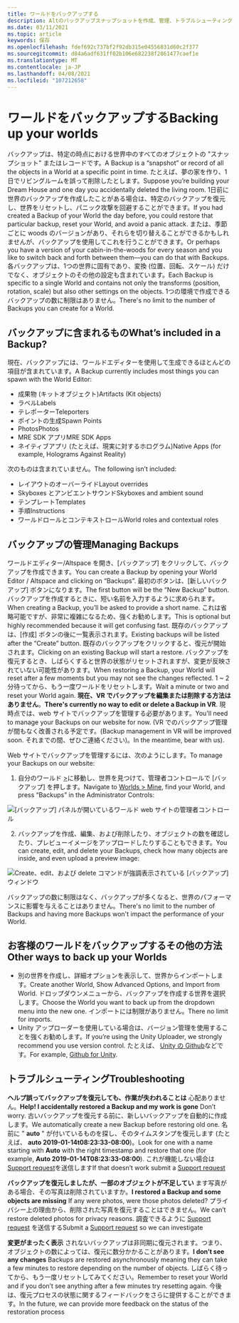 ```yaml
---
title: ワールドをバックアップする
description: Altのバックアップスナップショットを作成、管理、トラブルシューティングする方法について説明します。
ms.date: 03/11/2021
ms.topic: article
keywords: 保存
ms.openlocfilehash: fdef692c737bf2f92db315e04556831d60c2f377
ms.sourcegitcommit: d84a6adf631ff02b106e682238f2861477caef1e
ms.translationtype: MT
ms.contentlocale: ja-JP
ms.lasthandoff: 04/08/2021
ms.locfileid: "107212658"
---
```

# <a name="backing-up-your-worlds"></a><span data-ttu-id="28b8d-104">ワールドをバックアップする</span><span class="sxs-lookup"><span data-stu-id="28b8d-104">Backing up your worlds</span></span>

<span data-ttu-id="28b8d-105">バックアップは、特定の時点における世界中のすべてのオブジェクトの "スナップショット" またはレコードです。</span><span class="sxs-lookup"><span data-stu-id="28b8d-105">A Backup is a “snapshot” or record of all the objects in a World at a specific point in time.</span></span> <span data-ttu-id="28b8d-106">たとえば、夢の家を作り、1日でリビングルームを誤って削除したとします。</span><span class="sxs-lookup"><span data-stu-id="28b8d-106">Suppose you’re building your Dream House and one day you accidentally deleted the living room.</span></span> <span data-ttu-id="28b8d-107">1日前に世界のバックアップを作成したことがある場合は、特定のバックアップを復元し、世界をリセットし、パニック攻撃を回避することができます。</span><span class="sxs-lookup"><span data-stu-id="28b8d-107">If you had created a Backup of your World the day before, you could restore that particular backup, reset your World, and avoid a panic attack.</span></span> <span data-ttu-id="28b8d-108">または、季節ごとに woods のバージョンがあり、それらを切り替えることができるかもしれませんが、バックアップを使用してこれを行うことができます。</span><span class="sxs-lookup"><span data-stu-id="28b8d-108">Or perhaps you have a version of your cabin-in-the-woods for every season and you like to switch back and forth between them—you can do that with Backups.</span></span> <span data-ttu-id="28b8d-109">各バックアップは、1つの世界に固有であり、変換 (位置、回転、スケール) だけでなく、オブジェクトのその他の設定も含まれています。</span><span class="sxs-lookup"><span data-stu-id="28b8d-109">Each Backup is specific to a single World and contains not only the transforms (position, rotation, scale) but also other settings on the objects.</span></span> <span data-ttu-id="28b8d-110">1つの環境で作成できるバックアップの数に制限はありません。</span><span class="sxs-lookup"><span data-stu-id="28b8d-110">There's no limit to the number of Backups you can create for a World.</span></span>  

## <a name="whats-included-in-a-backup"></a><span data-ttu-id="28b8d-111">バックアップに含まれるもの</span><span class="sxs-lookup"><span data-stu-id="28b8d-111">What’s included in a Backup?</span></span>

<span data-ttu-id="28b8d-112">現在、バックアップには、ワールドエディターを使用して生成できるほとんどの項目が含まれています。</span><span class="sxs-lookup"><span data-stu-id="28b8d-112">A Backup currently includes most things you can spawn with the World Editor:</span></span>
* <span data-ttu-id="28b8d-113">成果物 (キットオブジェクト)</span><span class="sxs-lookup"><span data-stu-id="28b8d-113">Artifacts (Kit objects)</span></span>
* <span data-ttu-id="28b8d-114">ラベル</span><span class="sxs-lookup"><span data-stu-id="28b8d-114">Labels</span></span>
* <span data-ttu-id="28b8d-115">テレポーター</span><span class="sxs-lookup"><span data-stu-id="28b8d-115">Teleporters</span></span>
* <span data-ttu-id="28b8d-116">ポイントの生成</span><span class="sxs-lookup"><span data-stu-id="28b8d-116">Spawn Points</span></span>
* <span data-ttu-id="28b8d-117">Photos</span><span class="sxs-lookup"><span data-stu-id="28b8d-117">Photos</span></span>
* <span data-ttu-id="28b8d-118">MRE SDK アプリ</span><span class="sxs-lookup"><span data-stu-id="28b8d-118">MRE SDK Apps</span></span>
* <span data-ttu-id="28b8d-119">ネイティブアプリ (たとえば、現実に対するホログラム)</span><span class="sxs-lookup"><span data-stu-id="28b8d-119">Native Apps (for example, Holograms Against Reality)</span></span>

<span data-ttu-id="28b8d-120">次のものは含まれていません。</span><span class="sxs-lookup"><span data-stu-id="28b8d-120">The following isn’t included:</span></span>

* <span data-ttu-id="28b8d-121">レイアウトのオーバーライド</span><span class="sxs-lookup"><span data-stu-id="28b8d-121">Layout overrides</span></span>
* <span data-ttu-id="28b8d-122">Skyboxes とアンビエントサウンド</span><span class="sxs-lookup"><span data-stu-id="28b8d-122">Skyboxes and ambient sound</span></span>
* <span data-ttu-id="28b8d-123">テンプレート</span><span class="sxs-lookup"><span data-stu-id="28b8d-123">Templates</span></span>
* <span data-ttu-id="28b8d-124">手順</span><span class="sxs-lookup"><span data-stu-id="28b8d-124">Instructions</span></span>
* <span data-ttu-id="28b8d-125">ワールドロールとコンテキストロール</span><span class="sxs-lookup"><span data-stu-id="28b8d-125">World roles and contextual roles</span></span>

## <a name="managing-backups"></a><span data-ttu-id="28b8d-126">バックアップの管理</span><span class="sxs-lookup"><span data-stu-id="28b8d-126">Managing Backups</span></span>

<span data-ttu-id="28b8d-127">ワールドエディター/Altspace を開き、[バックアップ] をクリックして、バックアップを作成できます。</span><span class="sxs-lookup"><span data-stu-id="28b8d-127">You can create a Backup by opening your World Editor / Altspace and clicking on “Backups”.</span></span> <span data-ttu-id="28b8d-128">最初のボタンは、[新しいバックアップ] ボタンになります。</span><span class="sxs-lookup"><span data-stu-id="28b8d-128">The first button will be the “New Backup” button.</span></span> <span data-ttu-id="28b8d-129">バックアップを作成するときに、短い名前を入力するように求められます。</span><span class="sxs-lookup"><span data-stu-id="28b8d-129">When creating a Backup, you’ll be asked to provide a short name.</span></span> <span data-ttu-id="28b8d-130">これは省略可能ですが、非常に複雑になるため、強くお勧めします。</span><span class="sxs-lookup"><span data-stu-id="28b8d-130">This is optional but highly recommended because it will get confusing fast.</span></span> <span data-ttu-id="28b8d-131">既存のバックアップは、[作成] ボタンの後に一覧表示されます。</span><span class="sxs-lookup"><span data-stu-id="28b8d-131">Existing backups will be listed after the “Create” button.</span></span> <span data-ttu-id="28b8d-132">既存のバックアップをクリックすると、復元が開始されます。</span><span class="sxs-lookup"><span data-stu-id="28b8d-132">Clicking on an existing Backup will start a restore.</span></span> <span data-ttu-id="28b8d-133">バックアップを復元するとき、しばらくすると世界の状態がリセットされますが、変更が反映されていない可能性があります。</span><span class="sxs-lookup"><span data-stu-id="28b8d-133">When restoring a Backup, your World will reset after a few moments but you may not see the changes reflected.</span></span> <span data-ttu-id="28b8d-134">1 ~ 2 分待ってから、もう一度ワールドをリセットします。</span><span class="sxs-lookup"><span data-stu-id="28b8d-134">Wait a minute or two and reset your World again.</span></span> <span data-ttu-id="28b8d-135">**現在、VR でバックアップを編集または削除する方法はありません**。</span><span class="sxs-lookup"><span data-stu-id="28b8d-135">**There's currently no way to edit or delete a Backup in VR**.</span></span> <span data-ttu-id="28b8d-136">現時点では、web サイトでバックアップを管理する必要があります。</span><span class="sxs-lookup"><span data-stu-id="28b8d-136">You'll need to manage your Backups on our website for now.</span></span> <span data-ttu-id="28b8d-137">(VR でのバックアップ管理が間もなく改善される予定です。</span><span class="sxs-lookup"><span data-stu-id="28b8d-137">(Backup management in VR will be improved soon.</span></span> <span data-ttu-id="28b8d-138">それまでの間、ぜひご連絡ください)。</span><span class="sxs-lookup"><span data-stu-id="28b8d-138">In the meantime, bear with us).</span></span>

<span data-ttu-id="28b8d-139">Web サイトでバックアップを管理するには、次のようにします。</span><span class="sxs-lookup"><span data-stu-id="28b8d-139">To manage your Backups on our website:</span></span>

1. <span data-ttu-id="28b8d-140">自分のワールド [>](https://account.altvr.com/users/sign_in)に移動し、世界を見つけて、管理者コントロールで [バックアップ] を押します。</span><span class="sxs-lookup"><span data-stu-id="28b8d-140">Navigate to [Worlds > Mine](https://account.altvr.com/users/sign_in), find your World, and press “Backups” in the Administrator Controls:</span></span>

![[バックアップ] パネルが開いているワールド web サイトの管理者コントロール](images/world-backup-img-01.png)

2. <span data-ttu-id="28b8d-142">バックアップを作成、編集、および削除したり、オブジェクトの数を確認したり、プレビューイメージをアップロードしたりすることもできます。</span><span class="sxs-lookup"><span data-stu-id="28b8d-142">You can create, edit, and delete your Backups, check how many objects are inside, and even upload a preview image:</span></span> 

![Create、edit、および delete コマンドが強調表示されている [バックアップ] ウィンドウ](images/world-backup-img-02.png)

<span data-ttu-id="28b8d-144">バックアップの数に制限はなく、バックアップが多くなると、世界のパフォーマンスに影響を与えることはありません。</span><span class="sxs-lookup"><span data-stu-id="28b8d-144">There's no limit to the number of Backups and having more Backups won't impact the performance of your World.</span></span>

## <a name="other-ways-to-back-up-your-worlds"></a><span data-ttu-id="28b8d-145">お客様のワールドをバックアップするその他の方法</span><span class="sxs-lookup"><span data-stu-id="28b8d-145">Other ways to back up your Worlds</span></span>

* <span data-ttu-id="28b8d-146">別の世界を作成し、詳細オプションを表示して、世界からインポートします。</span><span class="sxs-lookup"><span data-stu-id="28b8d-146">Create another World, Show Advanced Options, and Import from World.</span></span> <span data-ttu-id="28b8d-147">ドロップダウンメニューから、バックアップを作成する世界を選択します。</span><span class="sxs-lookup"><span data-stu-id="28b8d-147">Choose the World you want to back up from the dropdown menu into the new one.</span></span> <span data-ttu-id="28b8d-148">インポートには制限がありません。</span><span class="sxs-lookup"><span data-stu-id="28b8d-148">There no limit for imports.</span></span>
* <span data-ttu-id="28b8d-149">Unity アップローダーを使用している場合は、バージョン管理を使用することを強くお勧めします。</span><span class="sxs-lookup"><span data-stu-id="28b8d-149">If you’re using the Unity Uploader, we strongly recommend you use version control.</span></span> <span data-ttu-id="28b8d-150">たとえば、 [Unity の Github](https://unity.github.com)などです。</span><span class="sxs-lookup"><span data-stu-id="28b8d-150">For example, [Github for Unity](https://unity.github.com).</span></span>

## <a name="troubleshooting"></a><span data-ttu-id="28b8d-151">トラブルシューティング</span><span class="sxs-lookup"><span data-stu-id="28b8d-151">Troubleshooting</span></span>

<span data-ttu-id="28b8d-152">**ヘルプ誤ってバックアップを復元しても、作業が失われることは** 心配ありません。</span><span class="sxs-lookup"><span data-stu-id="28b8d-152">**Help! I accidentally restored a Backup and my work is gone** Don’t worry.</span></span> <span data-ttu-id="28b8d-153">古いバックアップを復元する前に、新しいバックアップを自動的に作成します。</span><span class="sxs-lookup"><span data-stu-id="28b8d-153">We automatically create a new Backup before restoring old one.</span></span> <span data-ttu-id="28b8d-154">名前に " **auto** " が付いているものを探し、そのタイムスタンプを復元します (たとえば、 **auto 2019-01-14t08:23:33-08:00**)。</span><span class="sxs-lookup"><span data-stu-id="28b8d-154">Look for one with a name starting with **Auto** with the right timestamp and restore that one (for example, **Auto 2019-01-14T08:23:33-08:00**).</span></span>  <span data-ttu-id="28b8d-155">これが機能しない場合は[Support request](https://help.altvr.com/hc/requests/new)を送信します</span><span class="sxs-lookup"><span data-stu-id="28b8d-155">If that doesn’t work submit a [Support request](https://help.altvr.com/hc/requests/new)</span></span>

<span data-ttu-id="28b8d-156">**バックアップを復元しましたが、一部のオブジェクトが不足してい** ます写真がある場合、その写真は削除されていますか。</span><span class="sxs-lookup"><span data-stu-id="28b8d-156">**I restored a Backup and some objects are missing** If any were photos, were those photos deleted?</span></span> <span data-ttu-id="28b8d-157">プライバシー上の理由から、削除された写真を復元することはできません。</span><span class="sxs-lookup"><span data-stu-id="28b8d-157">We can’t restore deleted photos for privacy reasons.</span></span> <span data-ttu-id="28b8d-158">調査できるように [Support request](https://help.altvr.com/hc/requests/new) を送信する</span><span class="sxs-lookup"><span data-stu-id="28b8d-158">Submit a [Support request](https://help.altvr.com/hc/requests/new) so we can investigate</span></span>

<span data-ttu-id="28b8d-159">**変更がまったく表示** されないバックアップは非同期に復元されます。つまり、オブジェクトの数によっては、復元に数分かかることがあります。</span><span class="sxs-lookup"><span data-stu-id="28b8d-159">**I don’t see any changes** Backups are restored asynchronously meaning they can take a few minutes to restore depending on the number of objects.</span></span> <span data-ttu-id="28b8d-160">しばらく待ってから、もう一度リセットしてみてください。</span><span class="sxs-lookup"><span data-stu-id="28b8d-160">Remember to reset your World and if you don’t see anything after a few minutes try resetting again.</span></span> <span data-ttu-id="28b8d-161">今後は、復元プロセスの状態に関するフィードバックをさらに提供することができます。</span><span class="sxs-lookup"><span data-stu-id="28b8d-161">In the future, we can provide more feedback on the status of the restoration process</span></span>